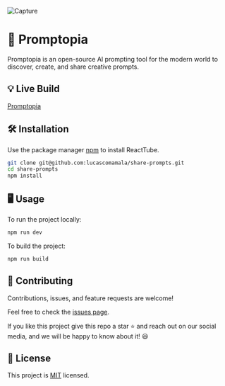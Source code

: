 
![Capture](https://github.com/lucascomamala/share-prompts/assets/10102977/8a4cc99e-d121-46a3-8f4d-3b00b494d22d)

# 🤖 Promptopia

Promptopia is an open-source AI prompting tool for the modern world to discover, create, and share creative prompts.

## 💡 Live Build

[Promptopia](https://share-prompts-gules.vercel.app/)

## 🛠️ Installation

Use the package manager [npm](https://www.npmjs.com/) to install ReactTube.

```bash
git clone git@github.com:lucascomamala/share-prompts.git
cd share-prompts
npm install
```

## 🖥️ Usage

To run the project locally:

```bash
npm run dev
```

To build the project:

```bash
npm run build
```

## 🤝 Contributing

Contributions, issues, and feature requests are welcome!

Feel free to check the [issues page](../../issues/).

If you like this project give this repo a star ⭐ and reach out on our social media, and we will be happy to know about it! 😃

## 📝 License

This project is [MIT](./LICENSE) licensed.
